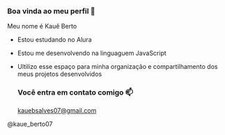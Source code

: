 ### Boa vinda ao meu perfil 🥇

Meu nome é Kauê Berto

- Estou estudando no Alura
- Estou me desenvolvendo na linguaguem JavaScript
- Ultilizo esse espaço para minha organização e compartilhamento dos meus projetos desenvolvidos

  ### Você entra em contato comigo 📫

  kauebsalves07@gmail.com

@kaue_berto07
